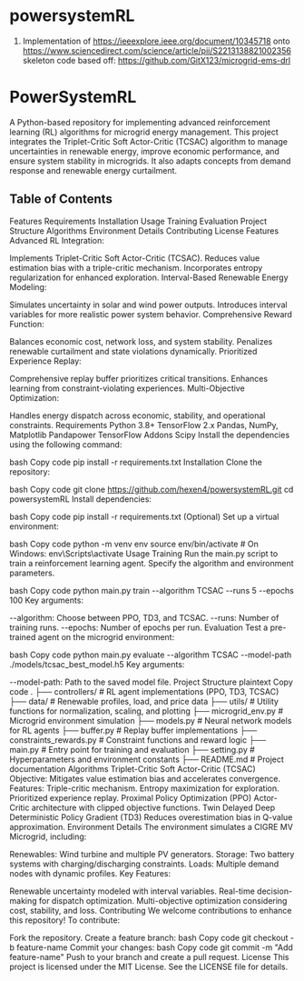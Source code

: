 # powersystemRL

1) Implementation of https://ieeexplore.ieee.org/document/10345718 onto https://www.sciencedirect.com/science/article/pii/S2213138821002356
skeleton code based off: https://github.com/GitX123/microgrid-ems-drl

# PowerSystemRL
A Python-based repository for implementing advanced reinforcement learning (RL) algorithms for microgrid energy management. This project integrates the Triplet-Critic Soft Actor-Critic (TCSAC) algorithm to manage uncertainties in renewable energy, improve economic performance, and ensure system stability in microgrids. It also adapts concepts from demand response and renewable energy curtailment.

## Table of Contents
Features
Requirements
Installation
Usage
Training
Evaluation
Project Structure
Algorithms
Environment Details
Contributing
License
Features
Advanced RL Integration:

Implements Triplet-Critic Soft Actor-Critic (TCSAC).
Reduces value estimation bias with a triple-critic mechanism.
Incorporates entropy regularization for enhanced exploration.
Interval-Based Renewable Energy Modeling:

Simulates uncertainty in solar and wind power outputs.
Introduces interval variables for more realistic power system behavior.
Comprehensive Reward Function:

Balances economic cost, network loss, and system stability.
Penalizes renewable curtailment and state violations dynamically.
Prioritized Experience Replay:

Comprehensive replay buffer prioritizes critical transitions.
Enhances learning from constraint-violating experiences.
Multi-Objective Optimization:

Handles energy dispatch across economic, stability, and operational constraints.
Requirements
Python 3.8+
TensorFlow 2.x
Pandas, NumPy, Matplotlib
Pandapower
TensorFlow Addons
Scipy
Install the dependencies using the following command:

bash
Copy code
pip install -r requirements.txt
Installation
Clone the repository:

bash
Copy code
git clone https://github.com/hexen4/powersystemRL.git
cd powersystemRL
Install dependencies:

bash
Copy code
pip install -r requirements.txt
(Optional) Set up a virtual environment:

bash
Copy code
python -m venv env
source env/bin/activate  # On Windows: env\Scripts\activate
Usage
Training
Run the main.py script to train a reinforcement learning agent. Specify the algorithm and environment parameters.

bash
Copy code
python main.py train --algorithm TCSAC --runs 5 --epochs 100
Key arguments:

--algorithm: Choose between PPO, TD3, and TCSAC.
--runs: Number of training runs.
--epochs: Number of epochs per run.
Evaluation
Test a pre-trained agent on the microgrid environment:

bash
Copy code
python main.py evaluate --algorithm TCSAC --model-path ./models/tcsac_best_model.h5
Key arguments:

--model-path: Path to the saved model file.
Project Structure
plaintext
Copy code
.
├── controllers/              # RL agent implementations (PPO, TD3, TCSAC)
├── data/                     # Renewable profiles, load, and price data
├── utils/                    # Utility functions for normalization, scaling, and plotting
├── microgrid_env.py          # Microgrid environment simulation
├── models.py                 # Neural network models for RL agents
├── buffer.py                 # Replay buffer implementations
├── constraints_rewards.py    # Constraint functions and reward logic
├── main.py                   # Entry point for training and evaluation
├── setting.py                # Hyperparameters and environment constants
├── README.md                 # Project documentation
Algorithms
Triplet-Critic Soft Actor-Critic (TCSAC)
Objective: Mitigates value estimation bias and accelerates convergence.
Features:
Triple-critic mechanism.
Entropy maximization for exploration.
Prioritized experience replay.
Proximal Policy Optimization (PPO)
Actor-Critic architecture with clipped objective functions.
Twin Delayed Deep Deterministic Policy Gradient (TD3)
Reduces overestimation bias in Q-value approximation.
Environment Details
The environment simulates a CIGRE MV Microgrid, including:

Renewables: Wind turbine and multiple PV generators.
Storage: Two battery systems with charging/discharging constraints.
Loads: Multiple demand nodes with dynamic profiles.
Key Features:

Renewable uncertainty modeled with interval variables.
Real-time decision-making for dispatch optimization.
Multi-objective optimization considering cost, stability, and loss.
Contributing
We welcome contributions to enhance this repository! To contribute:

Fork the repository.
Create a feature branch:
bash
Copy code
git checkout -b feature-name
Commit your changes:
bash
Copy code
git commit -m "Add feature-name"
Push to your branch and create a pull request.
License
This project is licensed under the MIT License. See the LICENSE file for details.
